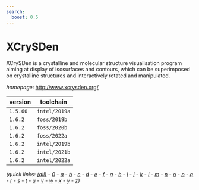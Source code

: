 ```yaml
---
search:
  boost: 0.5
---
```

# XCrySDen

XCrySDen is a crystalline and molecular structure visualisation program aiming  at display of isosurfaces and contours, which can be superimposed on crystalline structures and  interactively rotated and manipulated.

*homepage*: <http://www.xcrysden.org/>

version | toolchain
--------|----------
``1.5.60`` | ``intel/2019a``
``1.6.2`` | ``foss/2019b``
``1.6.2`` | ``foss/2020b``
``1.6.2`` | ``foss/2022a``
``1.6.2`` | ``intel/2019b``
``1.6.2`` | ``intel/2021b``
``1.6.2`` | ``intel/2022a``


*(quick links: [(all)](../index.md) - [0](../0/index.md) - [a](../a/index.md) - [b](../b/index.md) - [c](../c/index.md) - [d](../d/index.md) - [e](../e/index.md) - [f](../f/index.md) - [g](../g/index.md) - [h](../h/index.md) - [i](../i/index.md) - [j](../j/index.md) - [k](../k/index.md) - [l](../l/index.md) - [m](../m/index.md) - [n](../n/index.md) - [o](../o/index.md) - [p](../p/index.md) - [q](../q/index.md) - [r](../r/index.md) - [s](../s/index.md) - [t](../t/index.md) - [u](../u/index.md) - [v](../v/index.md) - [w](../w/index.md) - [x](../x/index.md) - [y](../y/index.md) - [z](../z/index.md))*

